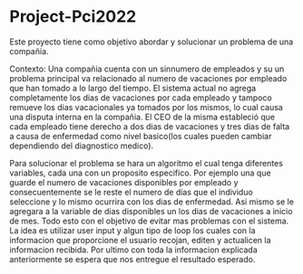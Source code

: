 # Project-Pci2022

Este proyecto tiene como objetivo abordar y solucionar un problema de una compañia. 

Contexto: Una compañia cuenta con un sinnumero de empleados y su  un problema principal va relacionado al numero de vacaciones por empleado que han tomado a lo largo del tiempo. El sistema actual no agrega completamente los dias de vacaciones por cada empleado y tampoco remueve los dias vacacionales ya tomados por los mismos, lo cual causa una disputa interna en la compañia. El CEO de la misma estableció que cada empleado tiene derecho a dos dias de vacaciones y tres dias de falta a causa de enfermedad como nivel basico(los cuales pueden cambiar dependiendo del diagnostico medico). 

Para solucionar el problema se hara un algoritmo el cual tenga diferentes variables, cada una con un proposito especifico. Por ejemplo una que guarde el numero de vacaciones disponibles por empleado y consecuentemente se le reste el numero de dias que el individuo seleccione y lo mismo ocurrira con los dias de enfermedad. Asi mismo se le agregara a la variable de dias disponibles un los dias de vacaciones a inicio de mes. Todo esto con el objetivo de evitar mas problemas con el sistema. La idea es utilizar user input y algun tipo de loop los cuales con la informacion que proporcione el usuario recojan, editen y actualicen la informacion recibida. Por ultimo con toda la informacion explicada anteriormente se espera que nos entregue el resultado esperado. 
